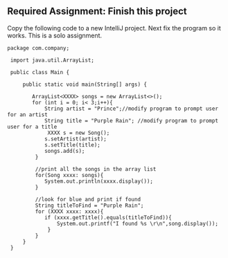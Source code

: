 ## Required Assignment: Finish this project

Copy the following code to a new IntelliJ project. Next fix the program so it works. This is a solo assignment. 

    package com.company;
     
     import java.util.ArrayList;
     
     public class Main {
     
         public static void main(String[] args) {
     
            ArrayList<XXXX> songs = new ArrayList<>();
            for (int i = 0; i< 3;i++){
                String artist = "Prince";//modify program to prompt user for an artist
                String title = "Purple Rain"; //modify program to prompt user for a title
                 XXXX s = new Song();
                s.setArtist(artist);
                s.setTitle(title);
                songs.add(s);
             }
     
             //print all the songs in the array list
             for(Song xxxx: songs){
                System.out.println(xxxx.display());
             }
     
             //look for blue and print if found
             String titleToFind = "Purple Rain";
             for (XXXX xxxx: xxxx){
                if (xxxx.getTitle().equals(titleToFind)){
                    System.out.printf("I found %s \r\n",song.display());
                 }
             }
         }
     }
 
